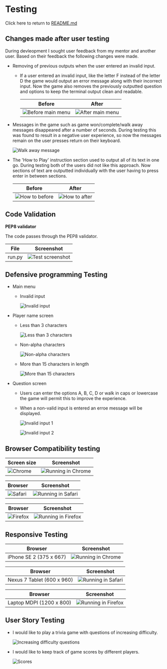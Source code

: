 # Testing
Click here to return to [README.md](README.md)

## Changes made after user testing

During devleopment I sought user feedback from my mentor and another user. Based on their feedback the following changes were made.

- Removing of previous outputs when the user entered an invalid input.
	- If a user entered an invalid input, like the letter F instead of the letter D the game would output an error message along with their incorrect input. Now the game also removes the previously outputted question and options to keep the terminal output clean and readable.
	
		| Before | After |
		|---|---|
		|![Before main menu](md_assets/menu_before.jpeg)|![After main menu](md_assets/menu_after.jpeg)|

- Messages in the game such as game won/complete/walk away messages disappeared after a number of seconds. During testing this was found to result in a negative user experience, so now the messages remain on the user presses return on their keyboard.

	![Walk away message](md_assets/walk.jpeg)

- The 'How to Play' instruction section used to output all of its text in one go. During testing both of the users did not like this approach. Now sections of text are outputted individually with the user having to press enter in between sections.

	| Before | After |
	|---|---|
	|![How to before](md_assets/how_to_before.jpeg)|![How to after](md_assets/how_to_after.jpeg)|

## Code Validation

**PEP8 validator**

The code passes through the PEP8 validator.

| File | Screenshot |
|---|---|
|run.py|![Test screenshot](md_assets/pep8.jpeg)|

## Defensive programming Testing

- Main menu
	- Invalid input

		![Invalid input](md_assets/invalid_mmain_menu1.jpeg)

- Player name screen
	- Less than 3 characters

		![Less than 3 characters](md_assets/player_less3.jpeg)

	- Non-alpha characters

		![Non-alpha characters](md_assets/player_non-alpha.jpeg)

	- More than 15 characters in length
		
		![More than 15 characters](md_assets/player_more15.jpeg)


- Question screen
	- Users can enter the options A, B, C, D or walk in caps or lowercase the game will permit this to improve the experience.
	- When a non-valid input is entered an erroe message will be displayed.

		![Invalid input 1](md_assets/answer1.jpeg)

		![Invalid input 2](md_assets/answer2.jpeg)

## Browser Compatibility testing

| Screen size | Screenshot |
| --- | --- |
|![Chrome](md_assets/chrome.png)|![Running in Chrome](md_assets/chrome.jpeg)|

| Browser | Screenshot |
| --- | --- |
|![Safari](md_assets/safari.png)|![Running in Safari](md_assets/safari.jpeg)|

| Browser | Screenshot |
| --- | --- |
|![Firefox](md_assets/firefox.png)|![Running in Firefox](md_assets/firefox.jpeg)|


## Responsive Testing

| Browser | Screenshot |
| --- | --- |
|iPhone SE 2 (375 x 667)|![Running in Chrome](md_assets/iphonese.jpeg)|

| Browser | Screenshot |
| --- | --- |
|Nexus 7 Tablet (600 x 960)|![Running in Safari](md_assets/nexus.jpeg)|

| Browser | Screenshot |
| --- | --- |
|Laptop MDPI (1200 x 800)|![Running in Firefox](md_assets/laptop.jpeg)|

## User Story Testing

- I would like to play a trivia game with questions of increasing difficulty.

	![Increasing difficulty questions](md_assets/harder.jpg)

- I would like to keep track of game scores by different players.

	![Scores](md_assets/scores.png)